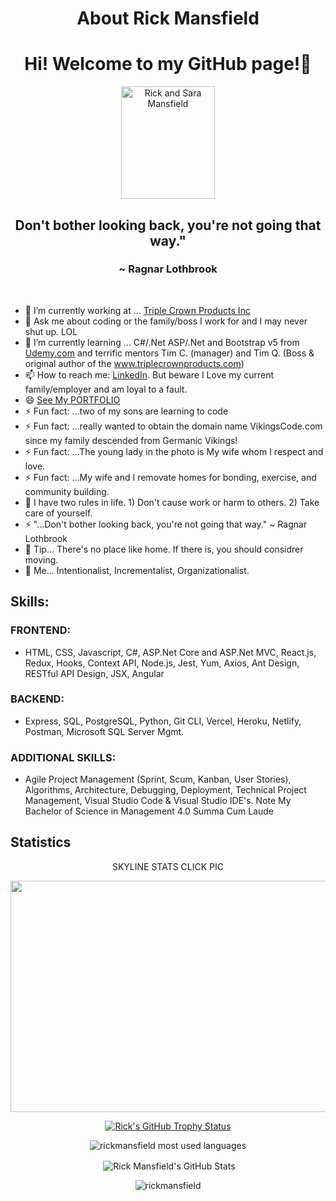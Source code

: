 <h1 align="center">About Rick Mansfield</h1>

<p><h1 align="center">Hi! Welcome to my GitHub page!👋</h1></p>

<p id="imageRicknSara" align="center"><img align="center" src="https://buff.ly/3voySRt" alt="Rick and Sara Mansfield" style="width:150px; height:180px;"/></p>

<p><h2 align="center">Don't bother looking back, you're not going that way."</h2></p>

<p><h3 align="center">~ Ragnar Lothbrook</h3></p>
</br>

<!--
**rickmansfield/rickmansfield** is a ✨ _special_ ✨ repository because its `README.md` (this file) appears on your GitHub profile.

## Here are some ideas to get you started:
- 🌱 I’m currently learning ...
- 👯 I’m looking to collaborate on ...
- 🤔 I’m looking for help with ...
- 😄 Pronouns: ...
- 💬 Ask me about ...
- 📫 How to reach me: ... [Resume](https://resume.creddle.io/resume/4uxc0m7zngm) or
- ⚡ Fun fact: ...We Saved for years to take three separate cruises. Due to Covid we missed them all.
- ⚡ Fun fact: ...We are in Punta Cana This wekk... day Four...and tan on man
- ⚡ Fun fact: THIS IS A TEST

 

-->

- 🔭 I’m currently working at ... [Triple Crown Products Inc](https://triplecrownproducts.com/)
- 💬 Ask me about coding or the family/boss I work for and I may never shut up. LOL
- 🌱 I’m currently learning ... C#/.Net ASP/.Net and Bootstrap v5 from [Udemy.com](https://www.udemy.com/share/101Wak3@XSIT63EkyKxkeNjn3l2OLw5hZ_p9-a0KApPVszcA88tvJMXpGCT0VnKMEkCiMnykVw==/) and terrific mentors Tim C. (manager) and Tim Q. (Boss & original author of the www.triplecrownproducts.com) 
- 📫 How to reach me:  [LinkedIn](https://www.linkedin.com/in/peacefulrick/). But beware I Love my current family/employer and am loyal to a fault. 
- 😄 [See My PORTFOLIO](https://mansfield-port-v3.netlify.app/)
- ⚡ Fun fact: ...two of my sons are learning to code
- ⚡ Fun fact: ...really wanted to obtain the domain name VikingsCode.com since my family descended from Germanic Vikings!
- ⚡ Fun fact: ...The young lady in the photo is My wife whom I respect and love.
- ⚡ Fun fact: ...My wife and I removate homes for bonding, exercise, and community building.
- 🤔 I have two rules in life. 1) Don't cause work or harm to others. 2) Take care of yourself.
- ⚡ "...Don't bother looking back, you're not going that way." ~ Ragnar Lothbrook
- 💬 Tip... There's no place like home. If there is, you should considrer moving. 
- 💬 Me... Intentionalist, Incrementalist, Organizationalist. 

## Skills:
### FRONTEND: 
-  HTML, CSS, Javascript, C#, ASP.Net Core and ASP.Net MVC, React.js, Redux, Hooks, Context API, Node.js, Jest, Yum, Axios, Ant Design, RESTful API Design, JSX, Angular
### BACKEND:
- Express, SQL, PostgreSQL, Python, Git CLI, Vercel, Heroku, Netlify, Postman, Microsoft SQL Server Mgmt. 
### ADDITIONAL SKILLS:
- Agile Project Management (Sprint, Scum, Kanban, User Stories), Algorithms, Architecture, Debugging, Deployment, Technical Project Management, Visual Studio Code & Visual Studio IDE's. Note My Bachelor of Science in Management 4.0 Summa Cum Laude


## Statistics
<!-- Helpful links to these stats
https://github.com/anuraghazra/github-readme-stats
https://github.com/ryo-ma/github-profile-trophy 
for colors https://github.com/anuraghazra/github-readme-stats/blob/master/themes/README.md 
-->
<p align="center">SKYLINE STATS CLICK PIC</p><p align="center"><a href="https://skyline.github.com/rickmansfield/2022"><img align="center" src="https://bl6pap003files.storage.live.com/y4mEAL2vw_SEl4nWu-PrJWpWrtzGlZ6cmPs7wff91jqgh3IXfhphuNQ_tpnNWARAjPcdOGX9HPPyw8_x1FrV1lLF4z36VYCI42B80dAdptfnaEAzEHQXq2oyd94MBPVQGjXmvc6JMxAZGyHB8QuFj4W49RKdkJg_dp7zzpm6KGyWOV4_OvCrInwbDmH9IevE-qS?width=1623&height=753&cropmode=none" width="811" height="370" /></p></a></p>


<p align="center"> <a href="https://github.com/rickmansfield/github-profile-trophy"><img src="https://github-profile-trophy.vercel.app/?username=rickmansfield&theme=darkhub&row=2&column=3" alt="Rick's GitHub Trophy Status"/></a></p>
<p align="center" ><img src="https://github-readme-stats.vercel.app/api/top-langs?username=rickmansfield&show_icons=true&locale=en&layout=compact&langs_count=10&theme=github_dark" alt="rickmansfield most used languages" /></p>
<p align="center">&nbsp;<img align="center" src="https://github-readme-stats.vercel.app/api?username=rickmansfield&show_icons=true&locale=en&theme=github_dark" alt="Rick Mansfield's GitHub Stats" /></p>
<p align="center"><img align="center" src="https://github-readme-streak-stats.herokuapp.com/?user=rickmansfield&" alt="rickmansfield" /></p>
